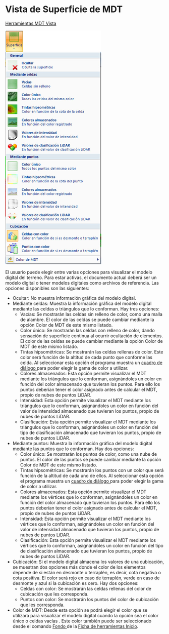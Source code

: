 # Vista de Superficie de MDT

[Herramientas MDT Vista](../fichas-de-herramientas/untitled-249/untitled-264.md)

![](../../.gitbook/assets/menu-superficie.jpg)

El usuario puede elegir entre varias opciones para visualizar el modelo digital del terreno. Para estar activas, el documento actual deberá ser un modelo digital o tener modelos digitales como archivos de referencia. Las opciones disponibles son las siguientes:

* Ocultar: No muestra información gráfica del modelo digital.
* Mediante celdas: Muestra la información gráfica del modelo digital mediante las celdas o triángulos que lo conforman. Hay tres opciones:
  * Vacías: Se mostrarán las celdas sin relleno de color, como una malla de alambre. El color de las celdas se puede cambiar mediante la opción Color de MDT de este mismo listado.
  * Color único: Se mostrarán las celdas con relleno de color, dando sensación de superficie continua al ocurrir ocultación de elementos. El color de las celdas se puede cambiar mediante la opción Color de MDT de este mismo listado.
  * Tintas hipsométricas: Se mostrarán las celdas rellenas de color. Este color será función de la altitud de cada punto que conforme las celda. Al seleccionar esta opción el programa muestra un [cuadro de diálogo ](../otras-herramientas/untitled-192.md)para poder elegir la gama de color a utilizar.
  * Colores almacenados: Esta opción permite visualizar el MDT mediante los triángulos que lo conforman, asignándoles un color en función del color almacenado que tuvieran los puntos. Para ello los puntos deberían tener el color asignado antes de calcular el MDT, propio de nubes de puntos LiDAR.
  * Intensidad: Esta opción permite visualizar el MDT mediante los triángulos que lo conforman, asignándoles un color en función del valor de intensidad almacenado que tuvieran los puntos, propio de nubes de puntos LiDAR.
  * Clasificación: Esta opción permite visualizar el MDT mediante los triángulos que lo conforman, asignándoles un color en función del tipo de clasificación almacenado que tuvieran los puntos, propio de nubes de puntos LiDAR.
* Mediante puntos: Muestra la información gráfica del modelo digital mediante las puntos que lo conforman. Hay dos opciones:
  * Color único: Se mostrarán los puntos de color, como una nube de puntos. El color de las puntos se puede cambiar mediante la opción Color de MDT de este mismo listado.
  * Tintas hipsométricas: Se mostrarán los puntos con un color que será función de la altitud de cada uno de ellos. Al seleccionar esta opción el programa muestra un [cuadro de diálogo ](../otras-herramientas/untitled-192.md)para poder elegir la gama de color a utilizar.
  * Colores almacenados: Esta opción permite visualizar el MDT mediante los vértices que lo conforman, asignándoles un color en función del color almacenado que tuvieran los puntos. Para ello los puntos deberían tener el color asignado antes de calcular el MDT, propio de nubes de puntos LiDAR.
  * Intensidad: Esta opción permite visualizar el MDT mediante los vértices que lo conforman, asignándoles un color en función del valor de intensidad almacenado que tuvieran los puntos, propio de nubes de puntos LiDAR.
  * Clasificación: Esta opción permite visualizar el MDT mediante los vértices que lo conforman, asignándoles un color en función del tipo de clasificación almacenado que tuvieran los puntos, propio de nubes de puntos LiDAR.
* Cubicación: Si el modelo digital almacena los valores de una cubicación, se muestran dos opciones más donde el color de los elementos depende de si están en desmonte o terraplén, es decir, cota negativa o cota positiva. El color será rojo en caso de terraplén, verde en caso de desmonte y azul si la cubicación es cero. Hay dos opciones:
  * Celdas con color: Se mostrarán las celdas rellenas del color de cubicación que les corresponda.
  * Puntos con color: Se mostrarán los puntos del color de cubicación que les corresponda.
* Color de MDT: Desde esta opción se podrá elegir el color que se utilizará para visualizar el modelo digital cuando la opción sea el color único o celdas vacías . Este color también puede ser seleccionado desde el comando [Fondo  ](untitled-75.md)de la [Ficha de herramientas Inicio](../fichas-de-herramientas/untitled-251/).

